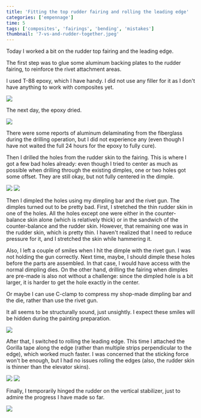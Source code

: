 ```yaml
---
title: 'Fitting the top rudder fairing and rolling the leading edge'
categories: ['empennage']
time: 5
tags: ['composites', 'fairings', 'bending', 'mistakes']
thumbnail: '7-vs-and-rudder-together.jpeg'
---
```


Today I worked a bit on the rudder top fairing and the leading edge.

<!-- more -->

The first step was to glue some aluminum backing plates to the rudder fairing, to reinforce the rivet attachment areas.

I used T-88 epoxy, which I have handy. I did not use any filler for it as I don't have anything to work with composites yet.

![](0-rudder-tip-backing.jpeg)

The next day, the epoxy dried.

![](1-backing-glued.jpeg)

There were some reports of aluminum delaminating from the fiberglass during the drilling operation, but I did not experience any (even though I have not waited the full 24 hours for the epoxy to fully cure).

Then I drilled the holes from the rudder skin to the fairing. This is where I got a few bad holes already: even though I tried to center as much as possible when drilling through the existing dimples, one or two holes got some offset. They are still okay, but not fully centered in the dimple.

![](2-drilled-to-rudder.jpeg)
![](3-another-shot.jpeg)

Then I dimpled the holes using my dimpling bar and the rivet gun. The dimples turned out to be pretty bad. First, I stretched the thin rudder skin in one of the holes. All the holes except one were either in the counter-balance skin alone (which is relatively thick) or in the sandwich of the counter-balance and the rudder skin. However, that remaining one was in the rudder skin, which is pretty thin. I haven't realized that I need to reduce pressure for it, and I stretched the skin while hammering it.

Also, I left a couple of smiles when I hit the dimple with the rivet gun. I was not holding the gun correctly. Next time, maybe, I should dimple these holes before the parts are assembled. In that case, I would have access with the normal dimpling dies. On the other hand, drilling the fairing when dimples are pre-made is also not without a challenge: since the dimpled hole is a bit larger, it is harder to get the hole exactly in the center.

Or maybe I can use C-clamp to compress my shop-made dimpling bar and the die, rather than use the rivet gun.

It all seems to be structurally sound, just unsightly. I expect these smiles will be hidden during the painting preparation.

![](4-dimples-are-bad.jpeg)

After that, I switched to rolling the leading edge. This time I attached the Gorilla tape along the edge (rather than multiple strips perpendicular to the edge), which worked much faster. I was concerned that the sticking force won't be enough, but I had no issues rolling the edges (also, the rudder skin is thinner than the elevator skins).

![](5-rolling-edges.jpeg)
![](6-edges-rolled.jpeg)

Finally, I temporarily hinged the rudder on the vertical stabilizer, just to admire the progress I have made so far.

![](7-vs-and-rudder-together.jpeg)
